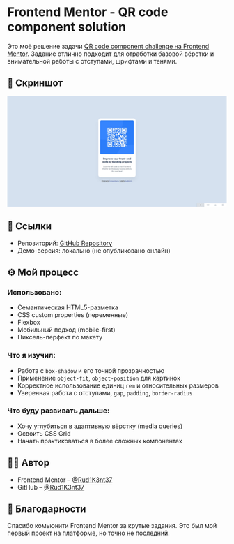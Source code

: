 # Frontend Mentor - QR code component solution

Это моё решение задачи [QR code component challenge на Frontend Mentor](https://www.frontendmentor.io/challenges/qr-code-component-iux_sIO_H). Задание отлично подходит для отработки базовой вёрстки и внимательной работы с отступами, шрифтами и тенями.

## 📸 Скриншот

![Скриншот проекта](./screenshot.jpg)

## 🔗 Ссылки

- Репозиторий: [GitHub Repository](https://github.com/Rud1K3nt37/fem-qr-code-component.git)  
- Демо-версия: локально (не опубликовано онлайн)

## ⚙️ Мой процесс

### Использовано:

- Семантическая HTML5-разметка
- CSS custom properties (переменные)
- Flexbox
- Мобильный подход (mobile-first)
- Пиксель-перфект по макету

### Что я изучил:

- Работа с `box-shadow` и его точной прозрачностью
- Применение `object-fit`, `object-position` для картинок
- Корректное использование единиц `rem` и относительных размеров
- Уверенная работа с отступами, `gap`, `padding`, `border-radius`

### Что буду развивать дальше:

- Хочу углубиться в адаптивную вёрстку (media queries)
- Освоить CSS Grid
- Начать практиковаться в более сложных компонентах

## 🙋‍♂️ Автор

- Frontend Mentor – [@Rud1K3nt37](https://www.frontendmentor.io/profile/Rud1K3nt37)
- GitHub – [@Rud1K3nt37](https://github.com/Rud1K3nt37)

## 🙌 Благодарности

Спасибо комьюнити Frontend Mentor за крутые задания. Это был мой первый проект на платформе, но точно не последний.
